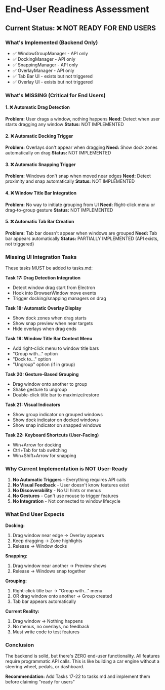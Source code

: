 # End-User Readiness Assessment

## Current Status: ❌ NOT READY FOR END USERS

### What's Implemented (Backend Only)
- ✅ WindowGroupManager - API only
- ✅ DockingManager - API only  
- ✅ SnappingManager - API only
- ✅ OverlayManager - API only
- ✅ Tab Bar UI - exists but not triggered
- ✅ Overlay UI - exists but not triggered

### What's MISSING (Critical for End Users)

#### 1. ❌ Automatic Drag Detection
**Problem:** User drags a window, nothing happens
**Need:** Detect when user starts dragging any window
**Status:** NOT IMPLEMENTED

#### 2. ❌ Automatic Docking Trigger
**Problem:** Overlays don't appear when dragging
**Need:** Show dock zones automatically on drag
**Status:** NOT IMPLEMENTED

#### 3. ❌ Automatic Snapping Trigger  
**Problem:** Windows don't snap when moved near edges
**Need:** Detect proximity and snap automatically
**Status:** NOT IMPLEMENTED

#### 4. ❌ Window Title Bar Integration
**Problem:** No way to initiate grouping from UI
**Need:** Right-click menu or drag-to-group gesture
**Status:** NOT IMPLEMENTED

#### 5. ❌ Automatic Tab Bar Creation
**Problem:** Tab bar doesn't appear when windows are grouped
**Need:** Tab bar appears automatically
**Status:** PARTIALLY IMPLEMENTED (API exists, not triggered)

### Missing UI Integration Tasks

These tasks MUST be added to tasks.md:

**Task 17: Drag Detection Integration**
- Detect window drag start from Electron
- Hook into BrowserWindow move events
- Trigger docking/snapping managers on drag

**Task 18: Automatic Overlay Display**
- Show dock zones when drag starts
- Show snap preview when near targets
- Hide overlays when drag ends

**Task 19: Window Title Bar Context Menu**
- Add right-click menu to window title bars
- "Group with..." option
- "Dock to..." option
- "Ungroup" option (if in group)

**Task 20: Gesture-Based Grouping**
- Drag window onto another to group
- Shake gesture to ungroup
- Double-click title bar to maximize/restore

**Task 21: Visual Indicators**
- Show group indicator on grouped windows
- Show dock indicator on docked windows
- Show snap indicator on snapped windows

**Task 22: Keyboard Shortcuts (User-Facing)**
- Win+Arrow for docking
- Ctrl+Tab for tab switching
- Win+Shift+Arrow for snapping

### Why Current Implementation is NOT User-Ready

1. **No Automatic Triggers** - Everything requires API calls
2. **No Visual Feedback** - User doesn't know features exist
3. **No Discoverability** - No UI hints or menus
4. **No Gestures** - Can't use mouse to trigger features
5. **No Integration** - Not connected to window lifecycle

### What End User Expects

**Docking:**
1. Drag window near edge → Overlay appears
2. Keep dragging → Zone highlights
3. Release → Window docks

**Snapping:**
1. Drag window near another → Preview shows
2. Release → Windows snap together

**Grouping:**
1. Right-click title bar → "Group with..." menu
2. OR drag window onto another → Group created
3. Tab bar appears automatically

**Current Reality:**
1. Drag window → Nothing happens
2. No menus, no overlays, no feedback
3. Must write code to test features

### Conclusion

The backend is solid, but there's ZERO end-user functionality. All features require programmatic API calls. This is like building a car engine without a steering wheel, pedals, or dashboard.

**Recommendation:** Add Tasks 17-22 to tasks.md and implement them before claiming "ready for users"
